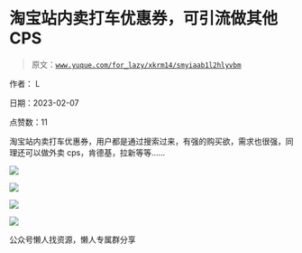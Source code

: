 # 淘宝站内卖打车优惠券，可引流做其他 CPS

> 原文：[`www.yuque.com/for_lazy/xkrm14/smyiaab1l2hlyvbm`](https://www.yuque.com/for_lazy/xkrm14/smyiaab1l2hlyvbm)

作者： L

日期：2023-02-07

点赞数：11

淘宝站内卖打车优惠券，用户都是通过搜索过来，有强的购买欲，需求也很强，同理还可以做外卖 cps，肯德基，拉新等等……

![](img/5d46e522e2bc4bb2f8622aab3eff9245.png)  

![](img/ccd6df2e5fefc7ca48799be5c8220ccb.png)  

![](img/b07cd60f29447ff15cf36b6277870688.png)  

![](img/e14ba1812038591175be4ae13ce2aebd.png)  

公众号懒人找资源，懒人专属群分享

